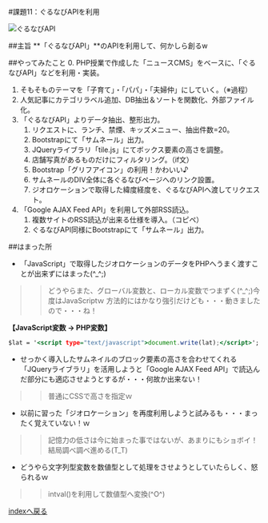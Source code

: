 #課題11：ぐるなびAPIを利用

![ぐるなびAPI](http://pero.jpn.org/wp/wp-content/uploads/kadai/gurunabi.jpg "ぐるなびAPI")

##主旨
**「ぐるなびAPI」**のAPIを利用して、何かしら創るw

##やってみたこと
0. PHP授業で作成した「ニュースCMS」をベースに、「ぐるなびAPI」などを利用・実装。
1. そもそものテーマを「子育て」・「パパ」・「夫婦仲」にしていく。（※過程）
2. 人気記事にカテゴリラベル追加、DB抽出＆ソートを関数化、外部ファイル化。
3. 「ぐるなびAPI」よりデータ抽出、整形出力。
	1. リクエストに、ランチ、禁煙、キッズメニュー、抽出件数=20。
	2. Bootstrapにて「サムネール」出力。
	3. JQueryライブラリ「tile.js」にてボックス要素の高さを調整。
	4. 店舗写真があるものだけにフィルタリング。（if文）
	5. Bootstrap「グリフアイコン」の利用！かわいい♪
	6. サムネールのDIV全体に各ぐるなびページへのリンク設置。
	7. ジオロケーションで取得した緯度経度を、ぐるなびAPIへ渡してリクエスト。
4. 「Google AJAX Feed API」を利用して外部RSS読込。
	1. 複数サイトのRSS読込が出来る仕様を導入。（コピペ）
	2. ぐるなびAPI同様にBootstrapにて「サムネール」出力。

##はまった所
* 「JavaScript」で取得したジオロケーションのデータをPHPへうまく渡すことが出来ずにはまった(^_^;)

>> どうやらまた、グローバル変数と、ローカル変数でつまずく(^_^;)今度はJavaScriptｗ
方法的にはかなり強引だけども・・・動きましたので・・・ね！

**【JavaScript変数 → PHP変数】**

```PHP:index.html
$lat = '<script type="text/javascript">document.write(lat);</script>';
```

* せっかく導入したサムネイルのブロック要素の高さを合わせてくれる「JQueryライブラリ」を活用しようと「Google AJAX Feed API」で読込んだ部分にも適応させようとするが・・・何故か出来ない！

>> 普通にCSSで高さを指定ｗ

* 以前に習った「ジオロケーション」を再度利用しようと試みるも・・・まったく覚えていない！ｗ

>>記憶力の低さは今に始まった事ではないが、あまりにもショボイ！結局調べ調べ進める(T_T)

* どうやら文字列型変数を数値型として処理をさせようとしていたらしく、怒られるｗ

>> intval()を利用して数値型へ変換(^O^)


[indexへ戻る](README.md "indexへ戻る")
